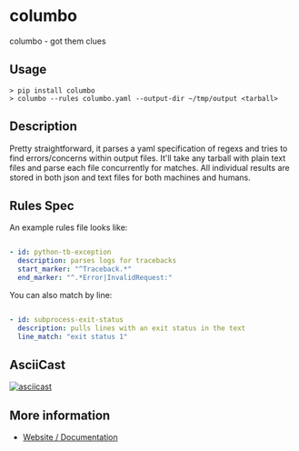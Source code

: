 # columbo

columbo - got them clues

## Usage

```
> pip install columbo
> columbo --rules columbo.yaml --output-dir ~/tmp/output <tarball>
```

## Description

Pretty straightforward, it parses a yaml specification of regexs and tries to
find errors/concerns within output files. It'll take any tarball with plain text
files and parse each file concurrently for matches. All individual results are
stored in both json and text files for both machines and humans.

## Rules Spec

An example rules file looks like:

```yaml

- id: python-tb-exception
  description: parses logs for tracebacks
  start_marker: "^Traceback.*"
  end_marker: "^.*Error|InvalidRequest:"
```

You can also match by line:

```yaml

- id: subprocess-exit-status
  description: pulls lines with an exit status in the text
  line_match: "exit status 1"
```


## AsciiCast

[![asciicast](https://asciinema.org/a/MUs0GdCUxsN89C3fDlRUEHfKI.svg)](https://asciinema.org/a/MUs0GdCUxsN89C3fDlRUEHfKI)

## More information

- [Website / Documentation](https://columbo.8op.org)
